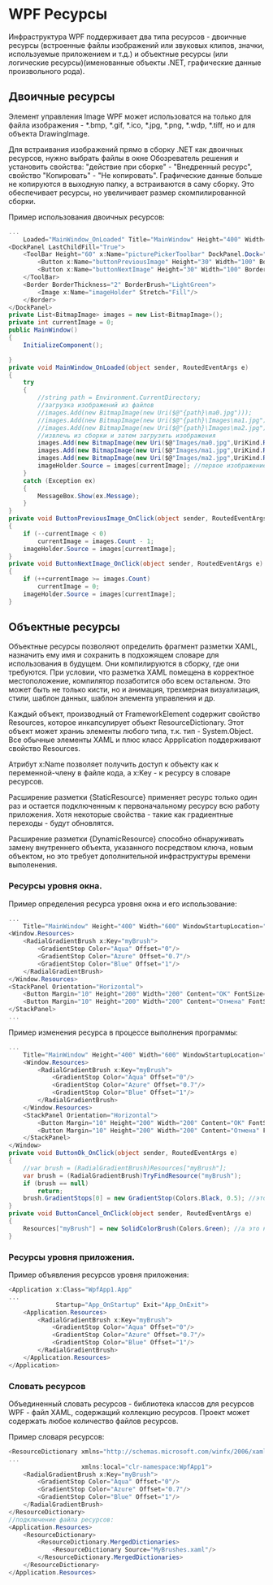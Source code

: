 # WPF Ресурсы

Инфраструктура WPF поддерживает два типа ресурсов - двоичные ресурсы (встроенные файлы изображений или звуковых клипов, значки, используемые приложением и т.д.) и объектные ресурсы (или логические ресурсы)(именованные объекты .NET, графические данные произвольного рода). 

## Двоичные ресурсы

Элемент управления Image WPF может использоватся на только для файла изображения - *.bmp, *.gif, *.ico, *.jpg, *.png, *.wdp, *.tiff, но и для объекта DrawingImage. 

Для встраивания изображений прямо в сборку .NET как двоичных ресурсов, нужно выбрать файлы в окне Обозреватель решения и установить свойства: "действие при сборке" - "Внедренный ресурс", свойство "Копировать" - "Не копировать". Графические данные больше не копируются в выходную папку, а встраиваются в саму сборку. Это обеспечивает ресурсы, но увеличивает размер скомпилированной сборки.

Пример использования двоичных ресурсов:
```csharp
...
    Loaded="MainWindow_OnLoaded" Title="MainWindow" Height="400" Width="600" WindowStartupLocation="CenterScreen">
<DockPanel LastChildFill="True">
    <ToolBar Height="60" x:Name="picturePickerToolbar" DockPanel.Dock="Top">
        <Button x:Name="buttonPreviousImage" Height="30" Width="100" BorderBrush="Black" Margin="5" Content="Предидущее" Click="ButtonPreviousImage_OnClick"/>
        <Button x:Name="buttonNextImage" Height="30" Width="100" BorderBrush="Black" Margin="5" Content="Следущее" Click="ButtonNextImage_OnClick"/>
    </ToolBar>
    <Border BorderThickness="2" BorderBrush="LightGreen">
        <Image x:Name="imageHolder" Stretch="Fill"/>
    </Border>
</DockPanel>
private List<BitmapImage> images = new List<BitmapImage>();
private int currentImage = 0;
public MainWindow()
{
    InitializeComponent();

}
private void MainWindow_OnLoaded(object sender, RoutedEventArgs e)
{
    try
    {
        //string path = Environment.CurrentDirectory;
        //загрузка изображений из файлов
        //images.Add(new BitmapImage(new Uri($@"{path}\ma0.jpg")));
        //images.Add(new BitmapImage(new Uri($@"{path}\Images\ma1.jpg")));
        //images.Add(new BitmapImage(new Uri($@"{path}\Images\ma2.jpg")));
        //извлечь из сборки и затем загрузить изображения
        images.Add(new BitmapImage(new Uri($@"Images/ma0.jpg",UriKind.Relative)));
        images.Add(new BitmapImage(new Uri($@"Images/ma1.jpg",UriKind.Relative)));
        images.Add(new BitmapImage(new Uri($@"Images/ma2.jpg",UriKind.Relative)));
        imageHolder.Source = images[currentImage]; //первое изображение в списке
    }
    catch (Exception ex)
    {
        MessageBox.Show(ex.Message);
    }
}
private void ButtonPreviousImage_OnClick(object sender, RoutedEventArgs e)
{
    if (--currentImage < 0)
        currentImage = images.Count - 1;
    imageHolder.Source = images[currentImage];
}
private void ButtonNextImage_OnClick(object sender, RoutedEventArgs e)
{
    if (++currentImage >= images.Count)
        currentImage = 0;
    imageHolder.Source = images[currentImage];
}
```
## Объектные ресурсы

Объектные ресурсы позволяют определить фрагмент разметки XAML, назначить ему имя и сохранить в подхожящем словаре для использования в будущем. Они компилируются в сборку, где они требуются. При условии, что разметка XAML помещена в корректное местоположение, компилятор позаботится обо всем остальном. Это может быть не только кисти, но и анимация, трехмерная визуализация, стили, шаблон данных, шаблон элемента управления и др.

Каждый объект, производный от FrameworkElement содержит свойство Resources, которое инкапсулирует объект ResourceDictionary. Этот объект может храниь элементы любого типа, т.к. тип - System.Object. Все обычные элементы XAML и плюс класс Appplication поддерживают свойство Resources.

Атрибут x:Name позволяет получить доступ к объекту как к переменной-члену в файле кода, а x:Key - к ресурсу в словаре ресурсов. 

Расширение разметки {StaticResource} применяет ресурс только один раз и остается подключенным к первоначальному ресурсу всю работу приложения. Хотя некоторые свойства - такие как градиентные переходы - будут обновлятся.

Расширение разметки {DynamicResource} способно обнаруживать замену внутреннего объекта, указанного посредством ключа, новым объектом, но это требует дополнительной инфраструктуры времени выполенения.

### Ресурсы уровня окна.

Пример определения ресурса уровня окна и его использование:
```csharp
...
    Title="MainWindow" Height="400" Width="600" WindowStartupLocation="CenterScreen">
<Window.Resources>
    <RadialGradientBrush x:Key="myBrush">
        <GradientStop Color="Aqua" Offset="0"/>
        <GradientStop Color="Azure" Offset="0.7"/>
        <GradientStop Color="Blue" Offset="1"/>
    </RadialGradientBrush>
</Window.Resources>
<StackPanel Orientation="Horizontal">
    <Button Margin="10" Height="200" Width="200" Content="OK" FontSize="20" Background="{StaticResource myBrush}"/>
    <Button Margin="10" Height="200" Width="200" Content="Отмена" FontSize="20" Background="{StaticResource myBrush}"/>
</StackPanel>
...
```
Пример изменения ресурса в процессе выполнения программы:
```csharp
...
    Title="MainWindow" Height="400" Width="600" WindowStartupLocation="CenterScreen">
    <Window.Resources>
        <RadialGradientBrush x:Key="myBrush">
            <GradientStop Color="Aqua" Offset="0"/>
            <GradientStop Color="Azure" Offset="0.7"/>
            <GradientStop Color="Blue" Offset="1"/>
        </RadialGradientBrush>
    </Window.Resources>
    <StackPanel Orientation="Horizontal">
        <Button Margin="10" Height="200" Width="200" Content="OK" FontSize="20" Background="{StaticResource myBrush}" Click="ButtonOk_OnClick"/>
        <Button Margin="10" Height="200" Width="200" Content="Отмена" FontSize="20" Background="{DynamicResource myBrush}" Click="ButtonCancel_OnClick"/>
    </StackPanel>
</Window>
private void ButtonOk_OnClick(object sender, RoutedEventArgs e)
{
    //var brush = (RadialGradientBrush)Resources["myBrush"];
    var brush = (RadialGradientBrush)TryFindResource("myBrush");
    if (brush == null)
        return;
    brush.GradientStops[0] = new GradientStop(Colors.Black, 0.5); //это сработает
}
private void ButtonCancel_OnClick(object sender, RoutedEventArgs e)
{
    Resources["myBrush"] = new SolidColorBrush(Colors.Green); //а это не сработает
}
```
### Ресурсы уровня приложения.

Пример объявления ресурсов уровня приложения:
```csharp
<Application x:Class="WpfApp1.App"
...
             Startup="App_OnStartup" Exit="App_OnExit">
    <Application.Resources>
        <RadialGradientBrush x:Key="myBrush">
            <GradientStop Color="Aqua" Offset="0"/>
            <GradientStop Color="Azure" Offset="0.7"/>
            <GradientStop Color="Blue" Offset="1"/>
        </RadialGradientBrush>
    </Application.Resources>
</Application>
```
### Словать ресурсов

Объединенный словать ресурсов - библиотека классов для ресурсов WPF - файл XAML, содержащий коллекцию ресурсов. Проект может содержать любое количество файлов ресурсов.

Пример словаря ресурсов:
```csharp
<ResourceDictionary xmlns="http://schemas.microsoft.com/winfx/2006/xaml/presentation"
...
                    xmlns:local="clr-namespace:WpfApp1">
    <RadialGradientBrush x:Key="myBrush">
        <GradientStop Color="Aqua" Offset="0"/>
        <GradientStop Color="Azure" Offset="0.7"/>
        <GradientStop Color="Blue" Offset="1"/>
    </RadialGradientBrush>
</ResourceDictionary>
//подключение файла ресурсов:
<Application.Resources>
    <ResourceDictionary>
        <ResourceDictionary.MergedDictionaries>
            <ResourceDictionary Source="MyBrushes.xaml"/>
        </ResourceDictionary.MergedDictionaries>
    </ResourceDictionary>
</Application.Resources>
```







